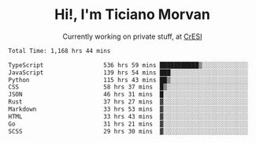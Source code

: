 <h1 align="center">Hi!, I'm Ticiano Morvan</h1>
<p align="center">Currently working on private stuff, at <a href="https://cresi.com.ar" target="_blank">CrESI</a></p>

<!--START_SECTION:waka-->

```txt
Total Time: 1,168 hrs 44 mins

TypeScript                 536 hrs 59 mins ███████████▒░░░░░░░░░░░░░   45.95 %
JavaScript                 139 hrs 54 mins ███░░░░░░░░░░░░░░░░░░░░░░   11.97 %
Python                     115 hrs 43 mins ██▒░░░░░░░░░░░░░░░░░░░░░░   09.90 %
CSS                        58 hrs 37 mins  █▒░░░░░░░░░░░░░░░░░░░░░░░   05.02 %
JSON                       46 hrs 31 mins  █░░░░░░░░░░░░░░░░░░░░░░░░   03.98 %
Rust                       37 hrs 27 mins  ▓░░░░░░░░░░░░░░░░░░░░░░░░   03.21 %
Markdown                   33 hrs 53 mins  ▓░░░░░░░░░░░░░░░░░░░░░░░░   02.90 %
HTML                       33 hrs 43 mins  ▓░░░░░░░░░░░░░░░░░░░░░░░░   02.88 %
Go                         31 hrs 21 mins  ▓░░░░░░░░░░░░░░░░░░░░░░░░   02.68 %
SCSS                       29 hrs 30 mins  ▓░░░░░░░░░░░░░░░░░░░░░░░░   02.52 %
```

<!--END_SECTION:waka-->
